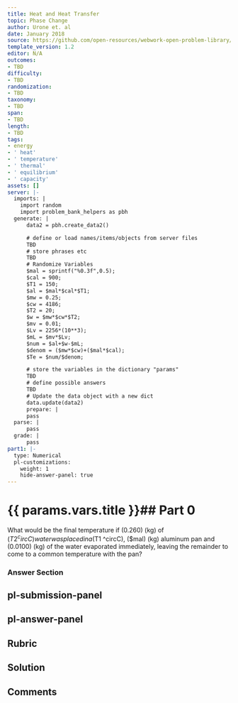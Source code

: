 ```yaml
---
title: Heat and Heat Transfer
topic: Phase Change
author: Urone et. al
date: January 2018
source: https://github.com/open-resources/webwork-open-problem-library/tree/master/Contrib/BrockPhysics/College_Physics_Urone/14.Heat_and_Heat_Transfer/14-03.Phase_Change/NU_U17_14_03_017.pg
template_version: 1.2
editor: N/A
outcomes:
- TBD
difficulty:
- TBD
randomization:
- TBD
taxonomy:
- TBD
span:
- TBD
length:
- TBD
tags:
- energy
- ' heat'
- ' temperature'
- ' thermal'
- ' equilibrium'
- ' capacity'
assets: []
server: |-
  imports: |
    import random
    import problem_bank_helpers as pbh
  generate: |
      data2 = pbh.create_data2()

      # define or load names/items/objects from server files
      TBD
      # store phrases etc
      TBD
      # Randomize Variables
      $mal = sprintf("%0.3f",0.5);
      $cal = 900;
      $T1 = 150;
      $al = $mal*$cal*$T1;
      $mw = 0.25;
      $cw = 4186;
      $T2 = 20;
      $w = $mw*$cw*$T2;
      $mv = 0.01;
      $Lv = 2256*(10**3);
      $mL = $mv*$Lv;
      $num = $al+$w-$mL;
      $denom = ($mw*$cw)+($mal*$cal);
      $Te = $num/$denom;

      # store the variables in the dictionary "params"
      TBD
      # define possible answers
      TBD
      # Update the data object with a new dict
      data.update(data2)
      prepare: |
      pass
  parse: |
      pass
  grade: |
      pass
part1: |-
  type: Numerical
  pl-customizations:
    weight: 1
    hide-answer-panel: true
---
```


# {{ params.vars.title }}## Part 0 
What would be the final temperature if (0.260) (kg) of ($T2 ^circC) water was placed in a ($T1 ^circC), ($mal) (kg) aluminum pan and (0.0100) (kg) of the water evaporated immediately, leaving the remainder to come to a common temperature with the pan? 


### Answer Section 


## pl-submission-panel 


## pl-answer-panel 


## Rubric 


## Solution 


## Comments 


